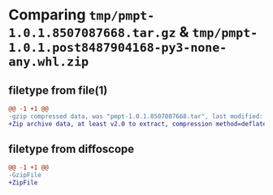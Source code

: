 # Comparing `tmp/pmpt-1.0.1.8507087668.tar.gz` & `tmp/pmpt-1.0.1.post8487904168-py3-none-any.whl.zip`

## filetype from file(1)

```diff
@@ -1 +1 @@
-gzip compressed data, was "pmpt-1.0.1.8507087668.tar", last modified: Mon Apr  1 10:41:26 2024, max compression
+Zip archive data, at least v2.0 to extract, compression method=deflate
```

## filetype from diffoscope

```diff
@@ -1 +1 @@
-GzipFile
+ZipFile
```

